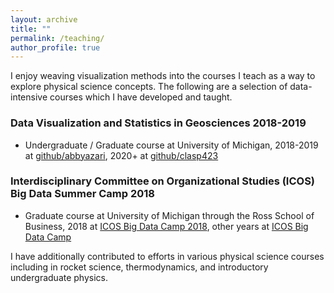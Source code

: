 ```yaml
---
layout: archive
title: ""
permalink: /teaching/
author_profile: true
---
```


I enjoy weaving visualization methods into the courses I teach as a way to explore physical science concepts. The following are a selection of data-intensive courses which I have developed and taught.

### Data Visualization and Statistics in Geosciences 2018-2019
- Undergraduate / Graduate course at University of Michigan, 2018-2019 at [github/abbyazari](https://github.com/abbyazari/data_vis_statistics_geosciences), 2020+ at [github/clasp423](https://github.com/clasp423/data_vis_statistics_geosciences)


### Interdisciplinary Committee on Organizational Studies (ICOS) Big Data Summer Camp 2018
- Graduate course at University of Michigan through the Ross School of Business, 2018 at [ICOS Big Data Camp 2018](https://icosbigdatacamp.github.io/2018-summer-camp/), other years at [ICOS Big Data Camp](https://icosbigdatacamp.github.io)

I have additionally contributed to efforts in various physical science courses including in rocket science, thermodynamics, and introductory undergraduate physics.
